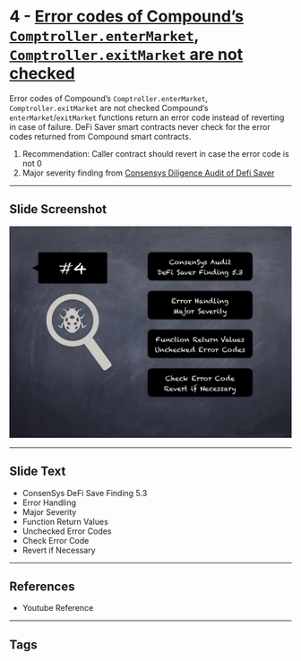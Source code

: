 
# 4 - [Error codes of Compound’s `Comptroller.enterMarket`, `Comptroller.exitMarket` are not checked](./Error%20codes%20of%20Compound’s%20`Comptroller.enterMarket`,%20`Comptroller.exitMarket`%20are%20not%20checked.md)

Error codes of Compound’s `Comptroller.enterMarket`, `Comptroller.exitMarket` are not checked Compound’s `enterMarket`/`exitMarket` functions return an error code instead of reverting in case of failure. DeFi Saver smart contracts never check for the error codes returned from Compound smart contracts.


1. Recommendation: Caller contract should revert in case the error code is not 0
2. Major severity finding from [Consensys Diligence Audit of Defi Saver](https://consensys.net/diligence/audits/2021/03/defi-saver/#error-codes-of-compound-s-comptroller-entermarket-comptroller-exitmarket-are-not-checked)


___
## Slide Screenshot
![004.png](../../images/7.%20Audit%20Findings%20101/004.png)
___
## Slide Text
- ConsenSys DeFi Save Finding 5.3
- Error Handling
- Major Severity
- Function Return Values
- Unchecked Error Codes
- Check Error Code
- Revert if Necessary
___
## References
- Youtube Reference
___
## Tags

